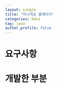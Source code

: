 ```yaml
---
layout: single
title: "미니게임 홈페이지"
categories: hani
tag: java
author_profile: false
---
```


# 요구사항

# 개발한 부분
